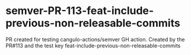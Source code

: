 # semver-PR-113-feat-include-previous-non-releasable-commits
PR created for testing cangulo-actions/semver GH action. Created by the PR#113 and the test key feat-include-previous-non-releasable-commits
